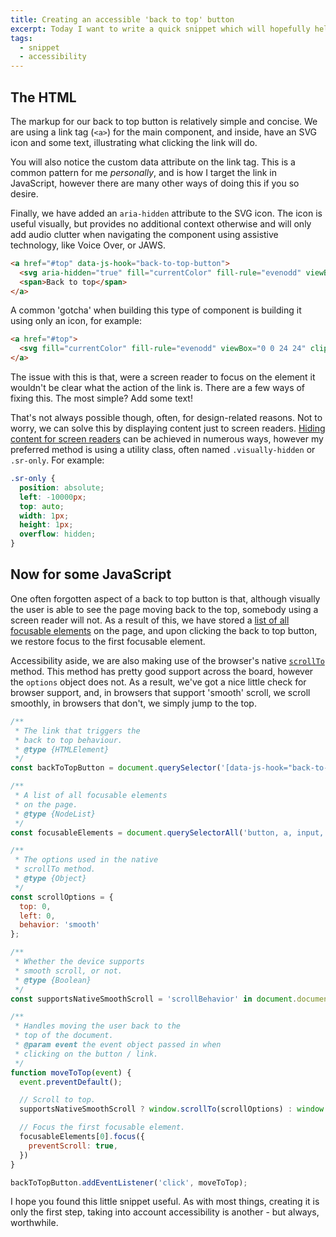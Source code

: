 ```yaml
---
title: Creating an accessible 'back to top' button
excerpt: Today I want to write a quick snippet which will hopefully help someone, anyone, create a nice 'n easy 'Back to top' button. Let's dive in!
tags:
  - snippet
  - accessibility
---
```


## The HTML

The markup for our back to top button is relatively simple and concise. We are using a link tag (`<a>`) for the main component, and inside, have an SVG icon and some text, illustrating what clicking the link will do.

You will also notice the custom data attribute on the link tag. This is a common pattern for me *personally*, and is how I target the link in JavaScript, however there are many other ways of doing this if you so desire.

Finally, we have added an `aria-hidden` attribute to the SVG icon. The icon is useful visually, but provides no additional context otherwise and will only add audio clutter when navigating the component using assistive technology, like Voice Over, or JAWS.

```html
<a href="#top" data-js-hook="back-to-top-button">
  <svg aria-hidden="true" fill="currentColor" fill-rule="evenodd" viewBox="0 0 24 24" clip-rule="evenodd"><path d="M11 2.206l-6.235 7.528-.765-.645 7.521-9 7.479 9-.764.646-6.236-7.53v21.884h-1v-21.883z"/></svg>
  <span>Back to top</span>
</a>
```

A common 'gotcha' when building this type of component is building it using only an icon, for example:

```html
<a href="#top">
  <svg fill="currentColor" fill-rule="evenodd" viewBox="0 0 24 24" clip-rule="evenodd"><path d="M11 2.206l-6.235 7.528-.765-.645 7.521-9 7.479 9-.764.646-6.236-7.53v21.884h-1v-21.883z"/></svg>
</a>
```

The issue with this is that, were a screen reader to focus on the element it wouldn't be clear what the action of the link is. There are a few ways of fixing this. The most simple? Add some text!

That's not always possible though, often, for design-related reasons. Not to worry, we can solve this by displaying content just to screen readers.
[Hiding content for screen readers](https://webaim.org/techniques/css/invisiblecontent/) can be achieved in numerous ways,
however my preferred method is using a utility class, often named `.visually-hidden` or `.sr-only`. For example:

```css
.sr-only {
  position: absolute;
  left: -10000px;
  top: auto;
  width: 1px;
  height: 1px;
  overflow: hidden;
}
```

## Now for some JavaScript

One often forgotten aspect of a back to top button is that, although visually the user
is able to see the page moving back to the top, somebody using a screen reader will not. As a result of this,
we have stored a [list of all focusable elements](https://gist.github.com/jamiewilson/c3043f8c818b6b0ccffd) on the page, and
upon clicking the back to top button, we restore focus to the first focusable element.

Accessibility aside, we are also making use of the browser's native [`scrollTo`](https://developer.mozilla.org/en-US/docs/Web/API/Window/scrollTo) method.
This method has pretty good support across the board, however the `options` object does not. As
a result, we've got a nice little check for browser support, and, in browsers that support 'smooth' scroll,
we scroll smoothly, in browsers that don't, we simply jump to the top.

```js
/**
 * The link that triggers the
 * back to top behaviour.
 * @type {HTMLElement}
 */
const backToTopButton = document.querySelector('[data-js-hook="back-to-top-button"]');

/**
 * A list of all focusable elements
 * on the page.
 * @type {NodeList}
 */
const focusableElements = document.querySelectorAll('button, a, input, select, textarea, [tabindex]:not([tabindex="-1"])');

/**
 * The options used in the native
 * scrollTo method.
 * @type {Object}
 */
const scrollOptions = {
  top: 0,
  left: 0,
  behavior: 'smooth'
};

/**
 * Whether the device supports
 * smooth scroll, or not.
 * @type {Boolean}
 */
const supportsNativeSmoothScroll = 'scrollBehavior' in document.documentElement.style;

/**
 * Handles moving the user back to the
 * top of the document.
 * @param event the event object passed in when
 * clicking on the button / link.
 */
function moveToTop(event) {
  event.preventDefault();

  // Scroll to top.
  supportsNativeSmoothScroll ? window.scrollTo(scrollOptions) : window.scrollTo(scrollOptions.left, scrollOptions.top);

  // Focus the first focusable element.
  focusableElements[0].focus({
    preventScroll: true,
  })
}

backToTopButton.addEventListener('click', moveToTop);
```

I hope you found this little snippet useful. As with most things, creating it is only the first step,
taking into account accessibility is another - but always, worthwhile.
